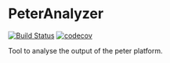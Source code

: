# PeterAnalyzer


[![Build Status](https://travis-ci.org/Oberacda/PeterAnalyzer.svg?branch=master)](https://travis-ci.org/Oberacda/PeterAnalyzer)
[![codecov](https://codecov.io/gh/Oberacda/PeterAnalyzer/branch/master/graph/badge.svg)](https://codecov.io/gh/Oberacda/PeterAnalyzer)



Tool to analyse the output of the peter platform.

